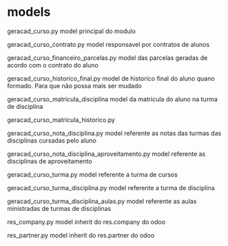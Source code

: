 # models

geracad_curso.py
model principal do modulo

geracad_curso_contrato.py
model responsavel por contratos de alunos

geracad_curso_financeiro_parcelas.py
model das parcelas geradas de acordo com o contrato do aluno

geracad_curso_historico_final.py
model de historico final do aluno quano formado. Para que não possa mais ser mudado

geracad_curso_matricula_disciplina
model da matricula do aluno na turma de disciplina

geracad_curso_matricula_historico.py

geracad_curso_nota_disciplina.py
model referente as notas das turmas das disciplinas cursadas pelo aluno

geracad_curso_nota_disciplina_aproveitamento.py
model referente as disciplinas de aproveitamento

geracad_curso_turma.py
model referente a turma de cursos 

geracad_curso_turma_disciplina.py
model referente a turma de disciplina

geracad_curso_turma_disciplina_aulas.py
model referente as aulas ministradas de turmas de disciplinas

res_company.py
model inherit do res.company do odoo

res_partner.py
model inherit do res.partner do odoo
